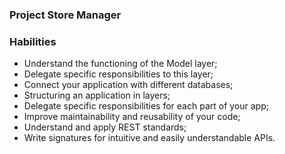 ### Project Store Manager

### Habilities

- Understand the functioning of the Model layer;
- Delegate specific responsibilities to this layer;
- Connect your application with different databases;
- Structuring an application in layers;
- Delegate specific responsibilities for each part of your app;
- Improve maintainability and reusability of your code;
- Understand and apply REST standards;
- Write signatures for intuitive and easily understandable APIs.